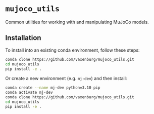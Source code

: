 # `mujoco_utils`
Common utilities for working with and manipulating MuJoCo models.

## Installation
To install into an existing conda environment, follow these steps:
```bash
conda clone https://github.com/vaxenburg/mujoco_utils.git
cd mujoco_utils
pip install -e .
```
Or create a new environment (e.g. `mj-dev`) and then install:
```bash
conda create --name mj-dev python=3.10 pip
conda activate mj-dev
conda clone https://github.com/vaxenburg/mujoco_utils.git
cd mujoco_utils
pip install -e .
```
